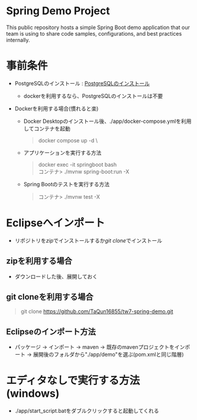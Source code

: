 # Spring Demo Project

This public repository hosts a simple Spring Boot demo application that our team is using to share code samples, configurations, and best practices internally.  

# 事前条件
* PostgreSQLのインストール : [PostgreSQLのインストール](https://www.postgresql.org/download/windows/)
  * dockerを利用するなら、PostgreSQLのインストールは不要
  
* Dockerを利用する場合(慣れると楽)
  * Docker Desktopのインストール後、./app/docker-compose.ymlを利用してコンテナを起動
    > docker compose up -d \
  * アプリケーションを実行する方法
    > docker exec -it springboot bash \
    > コンテナ> ./mvnw spring-boot:run -X 
  * Spring Bootのテストを実行する方法
    > コンテナ> ./mvnw test -X  


# Eclipseへインポート
* リポジトリを*zip*でインストールするか*git clone*でインストール

## zipを利用する場合
* ダウンロードした後、展開しておく

## git cloneを利用する場合
> git clone https://github.com/TaQun16855/tw7-spring-demo.git 

## Eclipseのインポート方法
* パッケージ -> インポート -> maven -> 既存のmavenプロジェクトをインポート -> 展開後のフォルダから"./app/demo"を選ぶ(pom.xmlと同じ階層)


# エディタなしで実行する方法(windows)
* ./app/start_script.batをダブルクリックすると起動してくれる